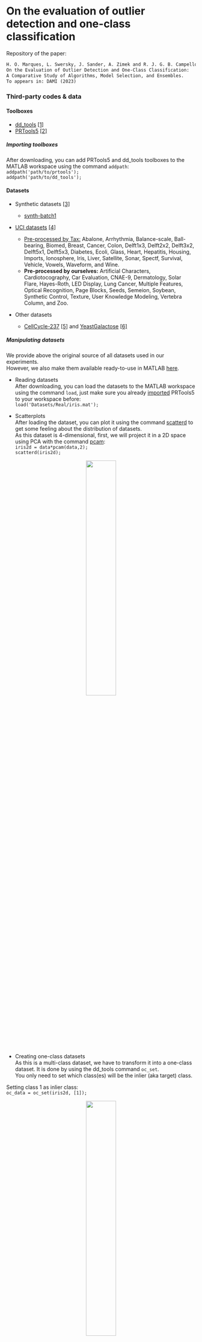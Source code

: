 # On the evaluation of outlier detection and one-class classification

Repository of the paper:

```latex
H. O. Marques, L. Swersky, J. Sander, A. Zimek and R. J. G. B. Campello. 
On the Evaluation of Outlier Detection and One-Class Classification: 
A Comparative Study of Algorithms, Model Selection, and Ensembles. 
To appears in: DAMI (2023)
```
### Third-party codes & data
#### Toolboxes
- [dd_tools](https://www.tudelft.nl/ewi/over-de-faculteit/afdelingen/intelligent-systems/pattern-recognition-bioinformatics/pattern-recognition-bioinformatics/data-and-software/dd-tools) [[1]](#references)<br>
- [PRTools5](http://prtools.tudelft.nl/Guide/37Pages/software.html) [[2]](#references)<br>

##### <a name="importing-toolboxes">Importing toolboxes</a>
After downloading, you can add PRTools5 and dd_tools toolboxes to the MATLAB workspace using the command ```addpath```:
```addpath('path/to/prtools');``` </br>
```addpath('path/to/dd_tools');```

#### Datasets
- Synthetic datasets [[3]](#references)
  - [synth-batch1](http://www.dbs.ifi.lmu.de/~zimek/publications/KDD2013/synthetic.tar.gz)<br>

- [UCI datasets](https://archive.ics.uci.edu/ml/index.php) [[4]](#references)
  - [Pre-processed by Tax:](http://homepage.tudelft.nl/n9d04/occ/index.html) Abalone, Arrhythmia, Balance-scale, Ball-bearing, Biomed, Breast, Cancer, Colon, Delft1x3, Delft2x2, Delft3x2, Delft5x1, Delft5x3, Diabetes, Ecoli, Glass, Heart, Hepatitis, Housing, Imports, Ionosphere, Iris, Liver, Satellite, Sonar, Spectf, Survival, Vehicle, Vowels, Waveform, and Wine. <br>
  - **Pre-processed by ourselves:** Artificial Characters, Cardiotocography, Car Evaluation, CNAE-9, Dermatology, Solar Flare, Hayes-Roth, LED Display, Lung Cancer, Multiple Features, Optical Recognition, Page Blocks, Seeds, Semeion, Soybean, Synthetic Control, Texture, User Knowledge Modeling, Vertebra Column, and Zoo. <br>

- Other datasets
  - [CellCycle-237](http://faculty.washington.edu/kayee/cluster/normcho_237_4class.txt) [[5]](#references) and [YeastGalactose](https://www.ncbi.nlm.nih.gov/pmc/articles/PMC156590/bin/gb-2003-4-5-r34-s8.txt) [[6]](#references)

##### Manipulating datasets
We provide above the original source of all datasets used in our experiments.<br>
However, we also make them available ready-to-use in MATLAB [here](Datasets).</br>

- Reading datasets</br>
After downloading, you can load the datasets to the MATLAB workspace using the command ```load```, just make sure you already [imported](#importing-toolboxes) PRTools5 to your workspace before: </br>
```load('Datasets/Real/iris.mat');``` </br>

- Scatterplots</br>
After loading the dataset, you can plot it using the command [scatterd](http://www.37steps.com/prhtml/prtools/scatterd.html) to get some feeling about the distribution of datasets.<br>
As this dataset is 4-dimensional, first, we will project it in a 2D space using PCA with the command [pcam](http://www.37steps.com/prhtml/prtools/pcam.html): </br>
```iris2d = data*pcam(data,2);```</br>
```scatterd(iris2d);```</br>
<p align="center"><img src="/Figures/iris2d.png" width="40%" height="40%"></p>

- Creating one-class datasets</br>
As this is a multi-class dataset, we have to transform it into a one-class dataset. It is done by using the dd_tools command ```oc_set```.<br>
You only need to set which class(es) will be the inlier (aka target) class.</br>

Setting class 1 as inlier class:</br>
```oc_data = oc_set(iris2d, [1]);```</br>
<p align="center"><img src="/Figures/oc_iris1.png" width="40%" height="40%"></p>

Setting classes 1 and 2 as inlier class:</br>
```oc_data = oc_set(iris2d, [1 2]);``` </br>
<p align="center"><img src="/Figures/oc_iris12.png" width="40%" height="40%"></p>

- Holdout</br>
In order to partition data into training and testing, we can use the command [gendat](http://www.37steps.com/prhtml/prtools/gendat.html). In the example below, we partition the dataset to use 80% for training and hold 20% to test:</br>
```[train, test] = gendat(oc_data, 0.8);```</br>

#### Algorithms
- One-class classification algorithms
  - Gaussian Mixture Model (GMM), Parzen Window (PW), Support Vector Data Description (SVDD), Linear Programming (LP), k-Nearest Neighbor Data Description  (kNN<sub>local</sub>), Auto-Encoder, and Deep SVDD (DSVDD).

- Unsupervised outlier detection algorithms adapted to one-class classification
  - k-Nearest Neighbors (kNN<sub>global</sub>), Local Outlier Factor (LOF), Local Correlation Integral (LOCI), Global-Local Outlier Scores from Hierarchies (GLOSH), Isolation Forest (iForest), Angle-Based Outlier Detection (ABOD), and Subspace Outlier Degree (SOD).

#### Model Selection

#### Ensembles


## <a name="references">References</a>
[1] D. M. J. Tax: DDtools, the Data Description Toolbox for Matlab. Version 2.1.3, Delft University of Technology, 2018<br>
[2] R. P. W. Duin, P. Juszczak, P. Paclik, E. Pekalska, D. de Ridder, D. M. J. Tax, S. Verzakov: PRTools: A Matlab Toolbox for Pattern Recognition. Version 5.4.2, Delft University of Technology, 2018<br>
[3] A. Zimek, M. Gaudet, R. J. G. B. Campello, J. Sander: Subsampling for Efficient and Effective Unsupervised Outlier Detection Ensembles. SIGKDD, 2013.<br>
[4] D. Dua, C. Graff: UCI Machine Learning Repository. University of California, 2019. <br>
[5] K. Y. Yeung, C. Fraley, A. Murua, A. E. Raftery, W. L. Ruzzo: Model-Based Clustering and Data Transformations for Gene Expression Data. Bioinformatics,  2001. <br>
[6] K. Y. Yeung, M. Medvedovic, R. E. Bumgarner: Clustering Gene-Expression Data with Repeated Measurements. Genome Biology, 2003. <br>

